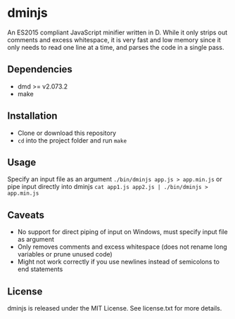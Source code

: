 # dminjs

An ES2015 compliant JavaScript minifier written in D. While it only strips out comments and excess whitespace, it is very fast and low memory since it only needs to read one line at a time, and parses the code in a single pass.

## Dependencies

* dmd >= v2.073.2
* make

## Installation

* Clone or download this repository
* `cd` into the project folder and run `make`

## Usage

Specify an input file as an argument `./bin/dminjs app.js > app.min.js` or pipe input directly into dminjs `cat app1.js app2.js | ./bin/dminjs > app.min.js`

## Caveats

* No support for direct piping of input on Windows, must specify input file as argument
* Only removes comments and excess whitespace (does not rename long variables or prune unused code)
* Might not work correctly if you use newlines instead of semicolons to end statements

## License

dminjs is released under the MIT License. See license.txt for more details.